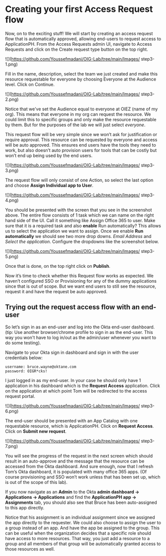 # Creating your first Access Request flow

Now, on to the exciting stuff! We will start by creating an access request flow that is automatically approved, allowing end-users to request access to ApplicationPH. From the Access Requests admin UI, navigate to Access Requests and click on the Create request type button on the top right.  

![](https://github.com/Youssefmadani/OIG-Lab/tree/main/Images/
step3-1.png)

Fill in the name, description, select the team we just created and make this resource requestable for everyone by choosing Everyone at the Audience level. Click on Continue. 

![](https://github.com/Youssefmadani/OIG-Lab/tree/main/Images/
step3-2.png)

Notice that we've set the Audience equal to everyone at OIEZ (name of my org). This means that everyone in my org can request the resource. We could limit this to specific groups and only make the resource requestable by them. But for the purposes of the lab we will just select *everyone*. 

This request flow will be very simple since we won’t ask for justification or require approval. This resource can be requested by everyone and access will be auto approved. This ensures end users have the tools they need to work, but also doesn’t auto provision users for tools that can be costly but won’t end up being used by the end users. 

![](https://github.com/Youssefmadani/OIG-Lab/tree/main/Images/
step3-3.png)

The request flow will only consist of one Action, so select the last option and choose **Assign Individual app to User**.

![](https://github.com/Youssefmadani/OIG-Lab/tree/main/Images/
step3-4.png)

You should be presented with the screen that you see in the screenshot above. The entire flow consists of 1 task which we can name on the right hand side of the UI. Call it something like Assign Office 365 to user. Make sure that it is a required task and also **enable** Run automatically? This allows us to select the application we want to assign.
Once we enable **Run automatically** we should see two more drop downs. *Email Address* and *Select the application*. Configure the dropdowns like the screenshot below.

![](https://github.com/Youssefmadani/OIG-Lab/tree/main/Images/
step3-5.png)

Once that is done, on the top right click on **Publish**.

Now it’s time to check whether this Request flow works as expected. We haven’t configured SSO or Provisioning for any of the dummy applications since that is out of scope. But we want end users to still see the resource, request it and have the request be auto approved.

## Trying out the request access flow with an end-user

So let’s sign in as an end-user and log into the Okta end-user dashboard. (tip: Use another browser/chrome profile to sign in as the end-user. This way you won't have to log in/out as the admin/user whenever you want to do some testing).

Navigate to your Okta sign in dashboard and sign in with the user credentials below:

```
username: bruce.wayne@oktane.com
password: OIGR*cks!
```

I just logged in as my end-user. In your case he should only have 1 application in his dashboard which is the **Request Access** application.  Click on the application at which point Tom will be redirected to the access request portal. 

![](https://github.com/Youssefmadani/OIG-Lab/tree/main/Images/
step3-6.png)

The end-user should be presented with an App Catalog with one requestable resource, which is ApplicationPH. Click on **Request Access**. Click on **Submit new request**. 

![](https://github.com/Youssefmadani/OIG-Lab/tree/main/Images/
step3-7.png)

You will see the progress of the request in the next screen which should result in an auto-approve and the message that the resource can be accessed from the Okta dashboard. And sure enough, now that I refresh Tom’s Okta dashboard, it is populated with many office 365 apps. (Of course provisioning and SSO won’t work unless that has been set up, which is out of the scope of this lab). 

If you now navigate as an **Admin** to the Okta **admin dashboard → Applications → Applications** and find the **ApplicationPH app → Assignments** tab, you should also see that Bruce has been auto-assigned to this app directly. 

Notice that his assignment is an individual assignment since we assigned the app directly to the requester. We could also choose to assign the user to a group instead of an app. And have the app be assigned to the group. This can be useful when the organization decides that a specific role should have access to more resources. That way, you just add a resource to a group and all members of that group will be automatically granted access to those resources as well.